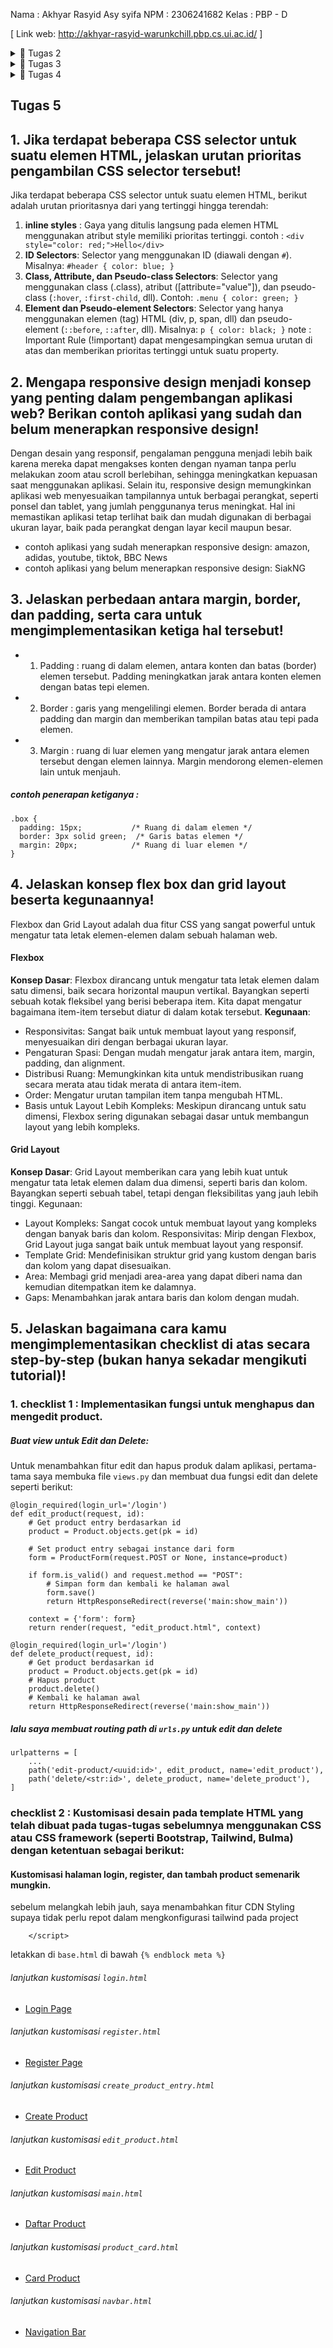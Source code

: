 Nama    : Akhyar Rasyid Asy syifa
NPM     : 2306241682
Kelas   : PBP - D

[ Link web: http://akhyar-rasyid-warunkchill.pbp.cs.ui.ac.id/ ]

<details>
<summary>📒 Tugas 2</summary>

## Tugas 2
## 1. Jelaskan bagaimana cara kamu mengimplementasikan checklist di atas secara step-by-step (bukan hanya sekadar mengikuti tutorial).
Jawab : 
- [*Membuat Proyek Django*]
Untuk membuat sebuah proyek Django baru, tentunya saya harus menyiapkan sebuah direktori baru terlebih dahulu. Direktori tersebut saya beri nama 'warunk_chill' sesuai dengan nama aplikasi yang akan saya buat. Lalu, saya harus menyiapkan dan menginstal beberapa depedencies yang ditambahkan ke berkas requirements.txt agar aplikasi yang saya buat dapat berfungsi. Tak lupa, saya menggunakan virtual environment untuk membantu mengisolasi package serta dependencies dari aplikasi sehingga tidak bertabrakan dengan versi lain yang mungkin terdapat pada laptop saya.
- [*Membuat Aplikasi main dalam direktori utama proyek*]
Untuk membuat sebuah aplikasi main pada proyek 'warunk_chill' yang telah kita buat sebelumnya, kita dapat menjalankan perintah python manage.py startapp main untuk membuat sebuah struktur baru untuk aplikasi yang akan kita buat. Lalu, saya mendaftarkan aplikasi main ke dalam proyek warung-chill milik saya. Setelah itu, saya mengimplementasikan Template dan Model dasar untuk proyek aplikasi saya.
- [*Melakukan routing pada proyek agar dapat menjalankan aplikasi main*]
Untuk melakukan konfigurasi outing URL Aplikasi main, saya menambahkan rute URL dalam urls.py proyek untuk menghubungkannya ke tampilan main milik saya. Lalu, saya mengimpor fungsi include dari django.urls untuk mengimpor rute URL dari aplikasi main ke dalam berkas urls.py proyek. Setelah itu, saya menambahkan rute Path URL 'main/' agar dapat diarahkan ke rute yang didefinisikan dalam berkas urls.py aplikasi main.
- [*Membuat model pada aplikasi main dengan nama Item dan memiliki atribut wajib*]
Saya mengubah berkas models.py yang terdapat di dalam direktori aplikasi main untuk mendefinisikan model baru sesuai dengan yang diminta pada tugas. Untuk detailnya, model yang saya buat memiliki atribut name, price, dan description. Setiap atribut memiliki tipe data yang sesuai dengan yang diminta pada tugas seperti CharField, IntegerField, dan TextField.
- [*Membuat sebuah fungsi pada views.py untuk dikembalikan ke dalam sebuah template HTML*]
Untuk menghubungkan view dengan template, saya mengimpor fungsi render dari modul django.shortcuts untuk me-render tampilan HTML dengan menggunakan data yang diberikan. Setelah itu, saya mengubah template main.html agar dapat menampilkan data yang telah diambil dari model (agar dapat menampilkan nilai dari variabel yang telah didefinisikan dalam context).
- [*Membuat sebuah routing pada urls.py aplikasi main untuk memetakan fungsi yang telah dibuat pada views.py*]
Untuk membuat sebuah routing pada urls.py aplikasi main, saya membuat berkas urls.py di dalam direktori main ntuk mengatur rute URL yang terkait dengan aplikasi main. Nantinya, fungsi show_main dari modul main.views akan dijadikan sebagai tampilan yang akan ditampilkan ketika URL terkait diakses.
- [*Melakukan deployment ke Adaptable terhadap aplikasi yang sudah dibuat*]
Untuk me-deploy ke Adaptable, saya memilih repositori proyek warunk_chill sebagai basis aplikasi yang akan di-deploy dan branch 'master' sebagai deployment branch. Karena dalam membuat proyeknya sebagian besar menggunakan bahasa Python, maka saya memilih Python App Template sebagai template deployment. Sebelum melakukan deployment, saya memasukkan nama aplikasi saya 'warunkchill' agar dapat digunakan juga sebagai nama domain situs web aplikasi saya.  Kemudian melakukan add, commit dan push perubahan yang terjadi pada direktori utama proyek. Setelah itu, melakukan deployment ke PWS membuat proyek baru kemudian nge git remote, add, dan push pws dari branch master. Terakhir setelah sudah di push menunggu beberapa menit untuk membuilding proyek di dalam Pacil Web Service dan kemudian proyek dapat dilihat dengan view project. Meski begitu, muncul log error saat building. Kemudian saya melakukan deploy kembali setelah saya menambahkan file Procfile untuk mengatasi error yang terjadi saat building di pws. Terakhir, saya mengulangi git remote, add, dan push ke pws lagi.

## 2. Alur sebuah request client ke web aplikasi berbasis Django beserta responnya menurut bagan tersebut adalah sebagai berikut:
![django concept](https://github.com/user-attachments/assets/aa57dc9a-f895-4e94-abcf-d18b40a71a9f)
    
Pertama, request yang masuk ke dalam server Django akan diproses melalui urls.py untuk diteruskan ke views.py yang kita definisikan untuk memproses permintaan tersebut.
Apabila terdapat proses yang membutuhkan keterlibatan database, maka nantinya views.py akan memanggil query ke models.py dan database akan mengembalikan hasil dari query tersebut ke views.py.
Setelah permintaan telah selesai diproses, hasil proses tersebut akan dipetakan ke dalam HTML yang sudah didefinisikan pada template sebelum akhirnya HTML tersebut dikembalikan ke client sebagai respons.

## 3. Jelaskan fungsi git dalam pengembangan perangkat lunak!
- Pelacakan Perubahan Kode: Git memungkinkan untuk melihat riwayat perubahan, siapa yang membuat perubahan, dan kapan perubahan itu terjadi
- Manajemen Proyek dengan Repositori: Repositori digunakan sebagai tempat penyimpanan semua versi kode sumber beserta riwayat perubahannya.
- Kloning Proyek: Pengembang dapat mengkloning proyek dan bekerja secara offline tanpa perlu selalu terhubung ke internet.
- Branch : Git memungkinkan pengembang untuk membuat cabang yang berbeda guna mengerjakan bagian atau versi proyek tertentu
- Merge : Perubahan yang dilakukan pada cabang dapat digabungkan kembali ke cabang utama setelah selesai.
- Pull dan Push: Git memungkinkan pengembang untuk menarik (pull) versi terbaru dari repositori ke salinan lokal dan mendorong (push) perubahan dari lokal ke
  repositori utama.
- Kolaborasi Pengembang: Git memfasilitasi kolaborasi banyak pengembang dalam proyek yang sama tanpa mengganggu pekerjaan satu sama lain.

## 4. Mengapa Framework Django Dipilih sebagai Permulaan Pembelajaran? 
Jawab : Menurut saya, ketika seseorang baru mulai belajar bahasa pemrograman, python sering menjadi pilihan dasar karena kesederhanaannya. Seiring berjalannya waktu, saat ingin mempelajari pembuatan website, Django dianggap sebagai pilihan yang tepat karena dibangun menggunakan Python, sehingga lebih mudah dipahami oleh pemula dam sebagian besar pemula sudawh menguasai aspek fundamental python tersebut. Selain itu, Django juga memiliki dokumentasi yang sangat lengkap di internet, yang membuat proses pembelajaran lebih mudah ketika dihadapkan suatu masalah.

## 5. Mengapa Model pada Django Disebut sebagai ORM?
Jawab : Model pada Django disebut sebagai ORM (Object Relational Mapper) karena Django mengkonversi objek Python menjadi query SQL untuk melakukan operasi database, tanpa harus menulis query SQL secara manual
</details>

<details>
<summary>📒 Tugas 3</summary>

## Tugas 3
## 1. Jelaskan mengapa kita memerlukan data delivery dalam pengimplementasian sebuah platform?
Dalam pengimplementasian sebuah platform, data delivery sangat diperlukan untuk proses pertukaran data antara satu bagian dengan bagian lainnya. lebih detailnya, alasan data delivery sangat diperlukan, yaitu : 
- Aksesibilitas: Menjamin ketersediaan data yang diperlukan untuk pengguna dan sistem melalui komunikasi antara frontend (yang digunakan oleh pengguna) dan backend (yang memproses data).
- Integrasi: Menyediakan kemampuan pertukaran data dengan sistem lain untuk keperluan integrasi antar platform atau aplikasi.
- Analisis real-time: Data delivery dapat mengupdate data dengan menyediakan data yang up-to-date untuk memastikan kebutuhan pengguna dengan mengambil keputusan yang cepat.
- Efisiensi: Mampu mempertahankan kecepatan dan skalabilitas platform melalui pengiriman data dengan volume yang besar secara efektif.
- Pengalaman Pengguna: Meningkatkan responsivitas dan kepuasan pengguna melalui pengiriman data yang cepat.

## 2. Menurutmu, mana yang lebih baik antara XML dan JSON? Mengapa JSON lebih populer dibandingkan XML?
Menurut saya, JSON lebih unggul dibandingkan XML karena memiliki tingkat keterbacaan kode yang lebih baik. Struktur JSON yang menyerupai bentuk dictionary dalam Python, dengan konsep pasangan key:value, membuatnya lebih intuitif dan mudah dipahami oleh banyak pengembang. JSON lebih sering digunakan karena strukturnya yang ringkas dan sederhana, dibandingkan XML yang terlihat lebih rumit dan bertele-tele dalam penulisan. Ini mempermudah proses debugging dan pengembangan aplikasi.

Selain itu, integrasi JSON dengan bahasa JavaScript juga memberikan keuntungan besar, terutama dalam pengembangan aplikasi berbasis web. JSON sudah menjadi standar de facto dalam pertukaran data di lingkungan pengembangan modern karena kompatibilitasnya yang tinggi dengan banyak framework dan bahasa pemrograman. Kelebihan ini menjadikan JSON pilihan yang lebih efisien dan praktis untuk berbagai proyek dibandingkan XML, yang meskipun memiliki kelebihan seperti validasi melalui skema, sering kali dianggap kurang efisien dalam hal keringkasan dan kemudahan implementasi.

## 3. Jelaskan fungsi dari method is_valid() pada form Django dan mengapa kita membutuhkan method tersebut?
Method `is_valid()` pada form Django berfungsi untuk memeriksa apakah data yang dimasukkan ke dalam form memenuhi kriteria validasi yang telah ditentukan di form fields, seperti `CharField`, `IntegerField`, `TextField`, dan lainnya. Method ini mengembalikan nilai boolean yang menunjukkan validitas data. Selain itu, `is_valid()` juga mengonversi inputan ke tipe Python yang sesuai, memastikan tidak ada karakter ilegal, dan mengatur data sesuai format yang diperlukan.

Kita memerlukan method ini untuk memastikan keamanan data dengan memvalidasi data sebelum dikirimkan ke database, sehingga mengurangi risiko adanya data berbahaya yang dapat menyebabkan error pada sisi server. Selain itu, method ini memberikan feedback yang jelas kepada pengguna atau pengembang mengenai kesalahan atau error yang terjadi pada input form data, sehingga memudahkan perbaikan dan penyesuaian.

## 4. Mengapa kita membutuhkan csrf_token saat membuat form di Django? Apa yang dapat terjadi jika kita tidak menambahkan csrf_token pada form Django? Bagaimana hal tersebut dapat dimanfaatkan oleh penyerang?
csrf_token sangat penting dalam pembuatan form di Django untuk mencegah serangan Cross-Site Request Forgery (CSRF). CSRF, atau yang sering disebut sebagai one-click attacks, adalah kerentanan keamanan di mana penyerang dapat mengirimkan permintaan berbahaya seolah-olah berasal dari pengguna yang sudah terautentikasi.

Jika suatu form tidak mengimplementasikan csrf_token, penyerang dapat dengan mudah melancarkan serangan CSRF. Platform akan menganggap setiap permintaan yang dilakukan adalah valid dan berasal dari pengguna yang sah. Dengan demikian, penyerang dapat mengirimkan permintaan berbahaya yang telah dirancang dengan baik untuk mengeksekusi tindakan yang tidak diinginkan.

Tanpa csrf_token, penyerang dapat memanfaatkan sesi yang sudah diautentikasi dan membuat permintaan jahat tanpa perlu mengetahui detail kredensial pengguna. Dengan kata lain, penyerang dapat meniru identitas pengguna dan membuat perubahan yang tidak diinginkan atau merugikan pada sistem, sehingga menimbulkan risiko keamanan yang signifikan.

## 5. Jelaskan bagaimana cara kamu mengimplementasikan checklist di atas secara step-by-step (bukan hanya sekadar mengikuti tutorial).
### 1. Membuat kerangka default pada views
- Membuat berkas html baru bernama base.html pada _root folder_ 
Sebelum membuat input form, karena halaman utama dan form memiliki beberapa bagian kode yang sama, saya membuat template umum untuk mengurangi pengulangan kode yang berulang. berikut isi `base.html`:
```
{% load static %}
<!DOCTYPE html>
<html lang="en">
  <head>
    <meta charset="UTF-8" />
    <meta name="viewport" content="width=device-width, initial-scale=1.0" />
    {% block meta %} {% endblock meta %}
  </head>

  <body>
    {% block content %} {% endblock content %}
  </body>
</html>
```
- lalu, agar `base.html` dapat digunakan, modifikasi lokasi folder `templates` ke `settings.py` dengan menambahkan
```
TEMPLATES = [
    {
        ... 
        'DIRS': [BASE_DIR / 'templates'],
        ...
    },
]
```
- untuk meng-extend `base.html`, setiap berkas `.html`, dibaris paling atasnya ditambahkan dengan `{% extends 'base.html' %}`  
### 2. Pengimplementasian UUID
untuk mencegah terjadinya serangan IDOR pada proyek yang kita buat, perlu dilakukan pengubahan primary key dari models yang sebelumnya berbentuk integer menjadi UUID. Berikut hasil modifikasi saya:
```
from django.db import models
import uuid

class Product(models.Model):
    id = models.UUIDField(primary_key=True, default=uuid.uuid4, editable=False)
    name = models.CharField(max_length=255)  # Nama produk
    price = models.DecimalField(max_digits=10, decimal_places=2)  # Harga produk
    description = models.TextField()  # Deskripsi produk
```
lakukan migrasi pada model tersebut.

### 3. Membuat forms.py di direktori main dengan isi :
```
from django.forms import ModelForm
from main.models import Product

class ProductForm(ModelForm):
    class Meta:
        model = Product
        fields = ["name", "price", "description"]
```

### 4. Perbarui fungsi show_main, khususnya pada bagian context, agar dapat menghubungkan views.py dengan models.py 
```
def show_main(request):
    product_entries = Product.objects.all()

    context = {
        'app_name': 'warunk_chill',
        'name': 'Akhyar Rasyid Asy syifa',
        'class_name': 'PBP - D',
        'product_entries': product_entries
    }
    return render(request, 'main.html', context)
```

### 5. Membuat fungsi baru pada views.py
sebelum itu, `di views.py` saya melakukan import model dan form serta menambahkan mengimport redirect dari library `django.shortcuts.`

Selanjutnya di `views.py` juga, saya menambahkan fungsi baru bernama `create_product`. Berikut adalah potongan kode dari fungsi tersebut:
```
def create_product_entry(request):
    form = ProductForm(request.POST or None)

    if form.is_valid() and request.method == "POST":
        form.save()
        return redirect('main:show_main')

    context = {'form': form}
    return render(request, "create_product_entry.html", context)
```
Secara general, fungsi tersebut akan menampilkan page create_product.html kepada user. Apabila form disubmit (request method POST) dan isinya valid (form.is_valid()), maka data yang diinput akan disimpan pada database dan fungsi akan melakukan redirect ke page utama.

### 6. Tambahkan berkas `create_product.html` pada direktori `main/templates/`
Berikut adalah isi dari `create_product.html`:
```
{% extends 'base.html' %} 
{% block content %}
<h1>Add New Product Entry</h1>

<form method="POST">
  {% csrf_token %}
  <table>
    {{ form.as_table }}
    <tr>
      <td></td>
      <td>
        <input type="submit" value="Add Product Entry" />
      </td>
    </tr>
  </table>
</form>

{% endblock %}
```

### 7. Mengimplementasikan database ke dalam laman utama main.html dan juga menjadi perpanjangan dari base.html di direktori utama
tambahkan `main.html` dengan :
```
{% if not product_entries %}
<p>Belum ada data product pada Warunk Chill.</p>
{% else %}
<table>
  <tr>
    <th>Product Name</th>
    <th>Price</th>
    <th>Description</th>
  </tr>

  {% comment %} Berikut cara memperlihatkan data product di bawah baris ini 
  {% endcomment %} 
  {% for product_entry in product_entries %}
  <tr>
    <td>{{product_entry.name}}</td>
    <td>{{product_entry.price}}</td>
    <td>{{product_entry.description}}</td>
  </tr>
  {% endfor %}
</table>
{% endif %}

<br />

<a href="{% url 'main:create_product_entry' %}">
  <button>Add New Product Entry</button>
</a>
{% endblock content %}
```

### 8. Routing URL ke laman yang bersangkutan di file `urls.py` di direktori main
```
urlpatterns = [
    ...
    path('create-product-entry', create_product_entry, name='create_product_entry'),
    ...
]
```

### 9. Membuat 4 fungsi yang diperlukan untuk menampilkan objek dengan XML, JSON, XML by ID, dan JSON by ID
untuk menampilkan data, baik secara keseluruhan ataupun berdasarkan hasil filtering UUID, dalam format XML, saya menambahkan views berikut dalam `views.py` yang terdapat pada direktori `main`.
```
def show_xml(request):
    data = Product.objects.all()
    return HttpResponse(serializers.serialize("xml", data), content_type="application/xml")

def show_json(request):
    data = Product.objects.all()
    return HttpResponse(serializers.serialize("json", data), content_type="application/json")

def show_xml_by_id(request, id):
    data = Product.objects.filter(pk=id)
    return HttpResponse(serializers.serialize("xml", data), content_type="application/xml")

def show_json_by_id(request, id):
    data = Product.objects.filter(pk=id)
    return HttpResponse(serializers.serialize("json", data), content_type="application/json")
```

### 10. Merouting kembali URL yang bersangkutan di file `urls.py`
Untuk membuat routing URL dari masing-masing views tersebut, terlebih dahulu saya melakukan import views ke berkas `urls.py` di direktori `main/` dengan :
```from main.views import show_main, create_product_entry, show_xml, show_json, show_xml_by_id, show_json_by_id```
setelah melakukan import views, baru saya menambahkan path untuk routing url
```
urlpatterns = [
    ...
    path('xml/', show_xml, name='show_xml'),
    path('json/', show_json, name='show_json'),
    path('xml/<str:id>/', show_xml_by_id, name='show_xml_by_id'),
    path('json/<str:id>/', show_json_by_id, name='show_json_by_id'),
]
```
Path pertama dan kedua digunakan untuk menampilkan seluruh data dalam format XML dan JSON. Sementara itu, path ketiga dan keempat berfungsi untuk menampilkan data yang difilter berdasarkan UUID, seperti yang terlihat pada bagian kode `<str:id>`. Jadi, jika kita ingin melihat produk dengan UUID tertentu dalam format JSON, kita cukup membuka URL `http://127.0.0.1:8000/json/<UUID>`.

### 11. Mengetest aplikasi pada localhost dengan command:
```python manage.py runserver```
kemudian membuka `http://localhost:8000/` di browser pilihan.

## Screenshot hasil akses URL pada postman
### - XML
<img width="1280" alt="bahan readme pbp 1" src="https://github.com/user-attachments/assets/acb7bd6f-3073-42af-9041-dc9a7c7dea4e">

### - JSON
<img width="1280" alt="bahan readme json" src="https://github.com/user-attachments/assets/4a4a74d4-a4a1-4a0b-a031-18d9d3aefac0">

### - XML by ID
<img width="1280" alt="bahan readme xml by id" src="https://github.com/user-attachments/assets/c94d0901-8ffc-4791-9588-d33abea9ddd0">

### - JSON by ID
<img width="1280" alt="bahan readme json by id" src="https://github.com/user-attachments/assets/229a2976-5587-484c-9e4e-da5f2d056d1e">
</details>

<details>
<summary>📒 Tugas 4</summary>

## Tugas 4
## 1. Apa perbedaan antara HttpResponseRedirect() dan redirect()?
-**`HttpResponseRedirect()`**:
`HttpResponseRedirect()` adalah kelas yang mengembalikan respons HTTP dengan status kode 302, yang memberitahu browser untuk mengarahkan ulang ke URL yang diberikan.
contoh penggunaan :
```
from django.http import HttpResponseRedirect

def my_view(request):
    return HttpResponseRedirect('/some/url/')
```

-**`redirect()`**:
`redirect`adalah shortcut (fungsi pembantu) yang disediakan oleh Django untuk melakukan pengalihan. Method ini dapat menerima argumen berupa `model`, `views`, atau `url`. lalu, secara otomatis parameter ini akan dikonversi menjadi `url` dan menentukan path yang dituju.
contoh penggunaan :
```
from django.shortcuts import redirect

def my_view(request):
    return redirect('/some/url/')
```

## 2. Jelaskan cara kerja penghubungan model Product dengan User!
Untuk menghubungkan model `Product` dengan `User`, kita perlu menambahkan sebuah ForeignKey yang menghubungkan model `Product` dengan model `User`. `models.ForeignKey` sendiri berfungsi untuk menghubungkan product dengan satu `user` melalui sebuah relationship. Setiap objek `Product` akan memiliki seorang user yang bersifat One-to-Many (terlihat pada bagian ForeignKey), yaitu satu pengguna dapat memiliki lebih dari satu objek `Product`.  Contoh definisi model untuk menghubungkan `Product` dan `User` dapat dilihat dalam code berikut:
```
class Product(models.Model):
    user = models.ForeignKey(User, on_delete=models.CASCADE)
    id = models.UUIDField(primary_key=True, default=uuid.uuid4, editable=False)
    name = models.CharField(max_length=255)  # Nama produk
    price = models.DecimalField(max_digits=10, decimal_places=2)  # Harga produk
    description = models.TextField()  # Deskripsi produk
```
lalu, terdapat penerapan `on_delete=models.CASCADE` yang berarti jika sebuah User dihapus, semua Product yang terhubung dengan User tersebut ikut dihapus.

## 3. Apa perbedaan antara authentication dan authorization, apakah yang dilakukan saat pengguna login? Jelaskan bagaimana Django mengimplementasikan kedua konsep tersebut.
_Authentication_ dan _authorization_ adalah dua konsep yang berbeda dalam keamanan komputer.
Untuk lebih detailnya, _authentication_ adalah proses untuk memverifikasi identitas pengguna. Hal ini dilakukan untuk memastikan bahwa pengguna yang mencoba mengakses sistem adalah pengguna yang sah. _Authentication_ dapat dilakukan dengan berbagai metode, seperti menggunakan nama pengguna dan kata sandi, menggunakan token keamanan, atau menggunakan biometrik.
Sedangkan, authorization adalah proses untuk menentukan apakah pengguna memiliki izin untuk mengakses sumber daya tertentu. Hal ini dilakukan untuk memastikan bahwa pengguna hanya dapat mengakses sumber daya yang mereka berhak akses. Authorization dapat dilakukan dengan berbagai metode, seperti menggunakan peran pengguna, menggunakan kebijakan akses, atau menggunakan kontrol akses berbasis objek. (Ibarat sebuah rumah, autentikasi adalah proses yang memverifikasi bahwa kita adalah pemilik rumah. Autorisasi adalah proses yang menentukan apakah kita memiliki izin untuk memasuki rumah tersebut.)
Keduanya memiliki beberapa perbedaan, yaitu:

-**`Authentication`**:
- Memverfikasi siapa pengguna sebenarnya
- Bekerja menggunakan kata sandi, OTP, informasi biometrik, dan informasi lain yang diberikan atau dimasukkan oleh pengguna
- Tahap pertama dalam proses pemeriksaan keamanan
- Terlihat dan sebagian dapat diubah oleh pengguna
- Django akan menggunakan `django.contrib.auth` untuk mengelola autentikasi pengguna dengan User sebagai model untuk menyimpan informasi pengguna.

-**`Authorization`**:
- Menentukan sumber daya apa yang dapat diakses pengguna
- Bekerja berdasarkan peraturan yang telah ditetapkan oleh developer atau organisasi pemilik aplikasi
- Selalu dijalankan setelah proses authentication selesai
- Tidak terlihat dan tidak dapat diubah oleh pengguna
- penggunaannya, perlu ditambahkan decorator seperti `@login_required` untuk memastikan bahwa hanya pengguna yang sudah login yang dapat mengakses view tertentu.

## 4. Bagaimana Django mengingat pengguna yang telah login? Jelaskan kegunaan lain dari cookies dan apakah semua cookies aman digunakan?
Django mengingat pengguna yang telah login dengan memanfaatkan _session_ dan _cookies_. Setelah pengguna berhasil login, Django menghasilkan _session_ unik untuk pengguna tersebut dan menyimpannya di server. Selanjutnya, Django mengirimkan _session ID_ ke browser pengguna melalui cookies. Setiap kali pengguna mengirim permintaan ke server, browser akan menyertakan session ID tersebut, memungkinkan Django mengenali pengguna yang sedang login. Jika _session ID_ yang diterima sesuai dengan data sesi yang ada, Django dapat mengakses informasi pengguna terkait dan melanjutkan interaksi tanpa memerlukan pengguna untuk login lagi.

Cookies memiliki berbagai kegunaan lain, antara lain:
1. Menyimpan Data Login: Cookies dapat digunakan untuk menyimpan informasi login pengguna, sehingga mereka tidak perlu memasukkan kredensial setiap kali membuka aplikasi.
2. Pelacakan Aktivitas Pengguna: Situs web dapat menggunakan cookies untuk melacak aktivitas pengguna, seperti halaman yang sering dikunjungi atau item yang ditambahkan ke keranjang belanja.
3. Personalisasi Konten: Cookies memungkinkan situs web menyimpan preferensi pengguna, seperti tema, bahasa, atau pengaturan lainnya, sehingga pengalaman pengguna menjadi lebih personal.
4. Analitik dan Iklan: Cookies dapat digunakan untuk analisis lalu lintas situs web dan menampilkan iklan yang lebih relevan bagi pengguna berdasarkan aktivitas mereka.

"Apakah Semua Cookies Aman Digunakan?"
Tidak semua cookies aman digunakan. Ada beberapa risiko keamanan yang terkait dengan cookies, seperti _Hijacking_ , Serangan Cross-Site Scripting (XSS), dll. Hal ini karena cookies dapat disalahgunakan untuk menyimpan informasi sensitif seperti password atau data pribadi yang berisiko tinggi diambil oleh pihak yang tidak berwenang, misalnya hacker. Namun, django menyediakan beberapa flag bawaan yang dapat meminimalisir kemungkinan tersebut seperti Secure, HttpOnly, dan SameSite. Selain itu, cookies untuk sesi login perlu diatur masa berlakunya (_expiry_) untuk menghindari penyimpanan data yang tidak diperlukan terlalu lama.

## 5. Jelaskan bagaimana cara kamu mengimplementasikan checklist di atas secara step-by-step (bukan hanya sekadar mengikuti tutorial).
### 1. Check 1 : Mengimplementasikan fungsi registrasi, login, dan logout untuk memungkinkan pengguna untuk mengakses aplikasi sebelumnya dengan lancar.

#### pengimplementasian ini diawali dengan menambahkan import dari django.contrib.auth.forms, django.contrib, dan django.contrib.auth pada `views.py` untuk kepentingan pembuatan form dan fungsi login dan logout yang akan saya buat.
```
from django.contrib.auth.forms import UserCreationForm, AuthenticationForm
from django.contrib.auth import authenticate, login, logout
from django.contrib import messages
```

#### Selanjutnya, saya membuat 3 fungsi utama, yakni register dengan implementasi `UserCreationFrom`, login dengan implementasi `AuthenticationForm`, dan logout
```
...
def register(request):
    form = UserCreationForm()

    if request.method == "POST":
        form = UserCreationForm(request.POST)
        if form.is_valid():
            form.save()
            messages.success(request, 'Your account has been successfully created!')
            return redirect('main:login')
    context = {'form':form}
    return render(request, 'register.html', context)

def login_user(request):
   if request.method == 'POST':
      form = AuthenticationForm(data=request.POST)

      if form.is_valid():
        user = form.get_user()
        login(request, user)
        response = HttpResponseRedirect(reverse("main:show_main"))
        response.set_cookie('last_login', str(datetime.datetime.now()))
        return response

   else:
      form = AuthenticationForm(request)
   context = {'form': form}
   return render(request, 'login.html', context)

def logout_user(request):
    logout(request)
    response = HttpResponseRedirect(reverse('main:login'))
    response.delete_cookie('last_login')
    return response
```
tambahan : 
-  saya menambahkan potongan kode `'last_login': request.COOKIES['last_login']` ke dalam variabel `context` pada fungsi `show_main()`. Potongan kode tersebut-lah yang akan menampilkan kapan terakhir kali pengguna login. Tampilkan sesi terakhir login dengan menampilkan `last_login` di file `main.html`.

#### routing masing-masing fungsi tersebut (register, login dan logout) ke path yang terdapat dalam `main/urls.py`
```
urlpatterns = [
    ...
    path('register/', register, name='register'),
    path('login/', login_user, name='login'),
    path('logout/', logout_user, name='logout'),
]
```

#### membuat 3 berkas HTML baru pada direktori main/templates sebagai template untuk pengembalian interface dari fungsi yang sebelumnya kita buat di views
- buat template `register.html` untuk menampilkan form register:
```
{% extends 'base.html' %}

{% block meta %}
<title>Register</title>
{% endblock meta %}

{% block content %}

<div class="login">
  <h1>Register</h1>

  <form method="POST">
    {% csrf_token %}
    <table>
      {{ form.as_table }}
      <tr>
        <td></td>
        <td><input type="submit" name="submit" value="Daftar" /></td>
      </tr>
    </table>
  </form>

  {% if messages %}
  <ul>
    {% for message in messages %}
    <li>{{ message }}</li>
    {% endfor %}
  </ul>
  {% endif %}
</div>

{% endblock content %}
```

- buat template `login.html` untuk menampilkan form login:
```
{% extends 'base.html' %}

{% block meta %}
<title>Login</title>
{% endblock meta %}

{% block content %}
<div class="login">
  <h1>Login</h1>

  <form method="POST" action="">
    {% csrf_token %}
    <table>
      {{ form.as_table }}
      <tr>
        <td></td>
        <td><input class="btn login_btn" type="submit" value="Login" /></td>
      </tr>
    </table>
  </form>

  {% if messages %}
  <ul>
    {% for message in messages %}
    <li>{{ message }}</li>
    {% endfor %}
  </ul>
  {% endif %} Don't have an account yet?
  <a href="{% url 'main:register' %}">Register Now</a>
</div>

{% endblock content %}
```

- untuk `logout`, Tambahkan link logout di template `main.html` untuk memudahkan pengguna keluar dengan :
```
...
<a href="{% url 'main:logout' %}">
  <button>Logout</button>
</a>
...
```

#### merestriksi halaman main
tambahkan import `login_required` pada `views.py` di `main`
```
from django.contrib.auth.decorators import login_required
```
dan juga `@login_required(login_url='/login')` di atas fungsi `show_main` di `views.py` agar halaman main hanya dapat diakses oleh pengguna yang sudah login (terautentikasi).
```
...
@login_required(login_url='/login')
def show_main(request):
...
```

### check 2 : Membuat dua akun pengguna dengan masing-masing tiga dummy data menggunakan model yang telah dibuat pada aplikasi sebelumnya untuk setiap akun di lokal.
Untuk membuat dua akun, kita bisa melakukan registrasi sebanyak dua kali dengan informasi yang berbeda untuk setiap akun. Langkah ini dapat dilakukan melalui form registrasi yang ada di aplikasi, di mana pengguna mengisi data yang diperlukan untuk membuat akun baru.

Selanjutnya, untuk membuat data dummy, kita perlu terlebih dahulu masuk (login) sebagai pengguna yang akan kita gunakan untuk menambahkan data dummy tersebut. Setelah berhasil login, kita dapat membuat beberapa data dummy baru dengan menggunakan form input yang sudah tersedia, misalnya melalui form POST yang telah kita buat sebelumnya pada Tugas 3. Data dummy ini dapat ditambahkan melalui tampilan aplikasi, di mana pengguna dapat mengisi informasi yang diinginkan dan mengirimkan data tersebut untuk disimpan dalam sistem.

Akun 1 dengan username user.akhyar
<img width="1280" alt="user 1" src="https://github.com/user-attachments/assets/3492a296-451a-46ae-ad16-ece90201e8f2">
<img width="226" alt="login user 1" src="https://github.com/user-attachments/assets/187b9338-fc5f-4d6e-9609-5bae4f106398">
<img width="323" alt="product 1 user 1" src="https://github.com/user-attachments/assets/ff7d075a-b01e-47a3-804e-8c81f4f4efa9">
<img width="314" alt="product 2 user 1" src="https://github.com/user-attachments/assets/399ec055-fe4c-4e8a-b20b-a4d42875bb38">
<img width="323" alt="product 3 user 1" src="https://github.com/user-attachments/assets/576acca5-68dc-4827-a3f4-6470c7cc682a">
<img width="1280" alt="hasil akhir user 1" src="https://github.com/user-attachments/assets/bea431f7-4d18-4c51-8272-68f738fc2691">

Akun 2 dengan username user.rasyid
<img width="1280" alt="user 2" src="https://github.com/user-attachments/assets/e0102cf9-6885-47f5-9b47-70e7e43efe84">
<img width="223" alt="login user 2" src="https://github.com/user-attachments/assets/d550feff-c988-4aff-beab-d4168dd99fca">
<img width="328" alt="product 1 user 2" src="https://github.com/user-attachments/assets/ff90bac5-fdf2-4a31-9ef4-0dd6037033a5">
<img width="324" alt="product 2 user 2" src="https://github.com/user-attachments/assets/fd8a4dd3-a967-4f36-be51-bc382457bfa4">
<img width="326" alt="product 3 user 2" src="https://github.com/user-attachments/assets/d91d7e91-49ba-4939-8c5c-06533f8e1031">
<img width="1280" alt="hasil akhir user 2" src="https://github.com/user-attachments/assets/96354286-8cf2-48aa-a0dd-daf427237fe9">


### check 3 : Menghubungkan model `product` dan `user`
#### Untuk menghubungkan model Product dengan User, saya perlu melakukan penambahan `ForeignKey` ke `user` di file main/models.py. 
```user = models.ForeignKey(User, on_delete=models.CASCADE)```

#### Kemudian, jangan lupa untuk melakukan migrate setelah perubahan pada models.py. Berikut commandnya :
```
python manage.py  makemigrations
python manage.py migrate
```
#### Mengubah fungsi `create_product` di `views.py`:
```
...
if form.is_valid() and request.method == "POST":
    product_entry = form.save(commit=False)
    product_entry.user = request.user
    product_entry.save()
    return redirect('main:show_main')
...
```
#### Kemudian, saya juga perlu melakukan sedikit perubahan pada fungsi show_main menjadi sebagai berikut :
```
@login_required(login_url='/login')
def show_main(request):
    product_entries = Product.objects.filter(user=request.user)  # perubahan

    context = {
        'app_name': 'warunk_chill',
        'name': request.user.username,                           # perubahan
        'class_name': 'PBP - D',
        'product_entries': product_entries,
        'last_login': request.COOKIES['last_login'],
    }
    return render(request, 'main.html', context)
```

### check 4 : Menampilkan detail informasi pengguna yang sedang logged in seperti username dan menerapkan cookies seperti last login pada halaman utama aplikasi.
#### Pada view `login_user`, dibuat supaya ketika seorang pengguna mencoba untuk log in dan berhasil, sebuah cookie dengan nama `last_login` akan dibuat dengan isi waktu saat pengguna login.
```
def login_user(request):
   if request.method == 'POST':
      form = AuthenticationForm(data=request.POST)

      if form.is_valid():
        user = form.get_user()
        login(request, user)
        response = HttpResponseRedirect(reverse("main:show_main"))
        response.set_cookie('last_login', str(datetime.datetime.now())) # set cookie disini
        return response
```
#### modifikasi show_main
Nama pengguna (username) dapat diakses dari objek request.user, yang menyimpan informasi tentang pengguna yang saat ini sedang login. Informasi cookies dapat ditemukan dalam dictionary request.COOKIES. Implementasi cookie berfungsi untuk menambahkan informasi cookie last_login pada response yang akan ditampilkan di halaman web.
```
def show_main(request):
    product_entries = Product.objects.filter(user=request.user)

    context = {
        'app_name': 'warunk_chill',
        'name': request.user.username,
        'class_name': 'PBP - D',
        'product_entries': product_entries,
        'last_login': request.COOKIES['last_login'],  
    }
    return render(request, 'main.html', context)
```

#### modifikasi template 
Agar `last_login` ditampilkan maka saya perlu untuk melakukan penambahan kode di berkas `main.html`.
```
...
<h5>Sesi terakhir login: {{ last_login }}</h5>
...
```

#### Langkah terakhir 
saya perlu mempersiapkan aplikasi ini untuk environment production. Untuk itu, saya perlu menambahkan kode pada direktori `warunk_chill/settings.py` dengan kode berikut :
```
PRODUCTION = os.getenv("PRODUCTION", False)
DEBUG = not PRODUCTION
```
</details>

## Tugas 5
## 1.  Jika terdapat beberapa CSS selector untuk suatu elemen HTML, jelaskan urutan prioritas pengambilan CSS selector tersebut!
Jika terdapat beberapa CSS selector untuk suatu elemen HTML, berikut adalah urutan prioritasnya dari yang tertinggi hingga terendah:
  1. **inline styles** : Gaya yang ditulis langsung pada elemen HTML menggunakan atribut style memiliki prioritas tertinggi. contoh :
  ```<div style="color: red;">Hello</div>```
  2. **ID Selectors**: Selector yang menggunakan ID (diawali dengan `#`). Misalnya:
  ```#header { color: blue; }```
  3. **Class, Attribute, dan Pseudo-class Selectors**: Selector yang menggunakan class (.class), atribut ([attribute="value"]), dan pseudo-class (`:hover`, `:first-child`, dll). Contoh:
  ```.menu { color: green; }```
  4. **Element dan Pseudo-element Selectors**: Selector yang hanya menggunakan elemen (tag) HTML (div, p, span, dll) dan pseudo-element (`::before`, `::after`, dll). Misalnya:
  ```p { color: black; }```
  note : Important Rule (!important) dapat mengesampingkan semua urutan di atas dan memberikan prioritas tertinggi untuk suatu property.

## 2. Mengapa responsive design menjadi konsep yang penting dalam pengembangan aplikasi web? Berikan contoh aplikasi yang sudah dan belum menerapkan responsive design!
Dengan desain yang responsif, pengalaman pengguna menjadi lebih baik karena mereka dapat mengakses konten dengan nyaman tanpa perlu melakukan zoom atau scroll berlebihan, sehingga meningkatkan kepuasan saat menggunakan aplikasi. Selain itu, responsive design memungkinkan aplikasi web menyesuaikan tampilannya untuk berbagai perangkat, seperti ponsel dan tablet, yang jumlah penggunanya terus meningkat. Hal ini memastikan aplikasi tetap terlihat baik dan mudah digunakan di berbagai ukuran layar, baik pada perangkat dengan layar kecil maupun besar.
- contoh aplikasi yang sudah menerapkan responsive design: amazon, adidas, youtube, tiktok, BBC News 
- contoh aplikasi yang belum menerapkan responsive design: SiakNG

## 3. Jelaskan perbedaan antara margin, border, dan padding, serta cara untuk mengimplementasikan ketiga hal tersebut!


- 1. Padding : ruang di dalam elemen, antara konten dan batas (border) elemen tersebut. Padding meningkatkan jarak antara konten elemen dengan batas tepi elemen.
- 2. Border : garis yang mengelilingi elemen. Border berada di antara padding dan margin dan memberikan tampilan batas atau tepi pada elemen.
- 3. Margin : ruang di luar elemen yang mengatur jarak antara elemen tersebut dengan elemen lainnya. Margin mendorong elemen-elemen lain untuk menjauh.

##### contoh penerapan ketiganya : 
```
.box {
  padding: 15px;           /* Ruang di dalam elemen */
  border: 3px solid green;  /* Garis batas elemen */
  margin: 20px;            /* Ruang di luar elemen */
}
```

## 4. Jelaskan konsep flex box dan grid layout beserta kegunaannya!
Flexbox dan Grid Layout adalah dua fitur CSS yang sangat powerful untuk mengatur tata letak elemen-elemen dalam sebuah halaman web.
#### Flexbox
**Konsep Dasar**: Flexbox dirancang untuk mengatur tata letak elemen dalam satu dimensi, baik secara horizontal maupun vertikal. Bayangkan seperti sebuah kotak fleksibel yang berisi beberapa item. Kita dapat mengatur bagaimana item-item tersebut diatur di dalam kotak tersebut.
**Kegunaan**:
- Responsivitas: Sangat baik untuk membuat layout yang responsif, menyesuaikan diri dengan berbagai ukuran layar.
- Pengaturan Spasi: Dengan mudah mengatur jarak antara item, margin, padding, dan alignment.
- Distribusi Ruang: Memungkinkan kita untuk mendistribusikan ruang secara merata atau tidak merata di antara item-item.
- Order: Mengatur urutan tampilan item tanpa mengubah HTML.
- Basis untuk Layout Lebih Kompleks: Meskipun dirancang untuk satu dimensi, Flexbox sering digunakan sebagai dasar untuk membangun layout yang lebih kompleks.

#### Grid Layout
**Konsep Dasar**: Grid Layout memberikan cara yang lebih kuat untuk mengatur tata letak elemen dalam dua dimensi, seperti baris dan kolom. Bayangkan seperti sebuah tabel, tetapi dengan fleksibilitas yang jauh lebih tinggi.
Kegunaan:
- Layout Kompleks: Sangat cocok untuk membuat layout yang kompleks dengan banyak baris dan kolom.
Responsivitas: Mirip dengan Flexbox, Grid Layout juga sangat baik untuk membuat layout yang responsif.
- Template Grid: Mendefinisikan struktur grid yang kustom dengan baris dan kolom yang dapat disesuaikan.
- Area: Membagi grid menjadi area-area yang dapat diberi nama dan kemudian ditempatkan item ke dalamnya.
- Gaps: Menambahkan jarak antara baris dan kolom dengan mudah.

## 5. Jelaskan bagaimana cara kamu mengimplementasikan checklist di atas secara step-by-step (bukan hanya sekadar mengikuti tutorial)!
### 1. checklist 1 :  Implementasikan fungsi untuk menghapus dan mengedit product.
##### Buat view untuk Edit dan Delete:
Untuk menambahkan fitur edit dan hapus produk dalam aplikasi, pertama-tama saya membuka file `views.py` dan membuat dua fungsi edit dan delete seperti berikut:
```
@login_required(login_url='/login')
def edit_product(request, id):
    # Get product entry berdasarkan id
    product = Product.objects.get(pk = id)

    # Set product entry sebagai instance dari form
    form = ProductForm(request.POST or None, instance=product)

    if form.is_valid() and request.method == "POST":
        # Simpan form dan kembali ke halaman awal
        form.save()
        return HttpResponseRedirect(reverse('main:show_main'))

    context = {'form': form}
    return render(request, "edit_product.html", context)

@login_required(login_url='/login')
def delete_product(request, id):
    # Get product berdasarkan id
    product = Product.objects.get(pk = id)
    # Hapus product
    product.delete()
    # Kembali ke halaman awal
    return HttpResponseRedirect(reverse('main:show_main'))
```

##### lalu saya membuat routing path di `urls.py` untuk edit dan delete
```
urlpatterns = [
    ...
    path('edit-product/<uuid:id>', edit_product, name='edit_product'),
    path('delete/<str:id>', delete_product, name='delete_product'),
]
```

### checklist 2 : Kustomisasi desain pada template HTML yang telah dibuat pada tugas-tugas sebelumnya menggunakan CSS atau CSS framework (seperti Bootstrap, Tailwind, Bulma) dengan ketentuan sebagai berikut:
#### Kustomisasi halaman login, register, dan tambah product semenarik mungkin.
sebelum melangkah lebih jauh, saya menambahkan fitur CDN Styling supaya tidak perlu repot dalam mengkonfigurasi tailwind pada project
``` <script src="https://cdn.tailwindcss.com">
    </script> 
```
letakkan di `base.html` di bawah `{% endblock meta %}`

###### lanjutkan kustomisasi `login.html`
- [Login Page](https://github.com/akhyarrasyid/warunk-chill/blob/master/main/templates/login.html)


###### lanjutkan kustomisasi `register.html`
- [Register Page](https://github.com/akhyarrasyid/warunk-chill/blob/master/main/templates/register.html)


###### lanjutkan kustomisasi `create_product_entry.html`
- [Create Product](https://github.com/akhyarrasyid/warunk-chill/blob/master/main/templates/create_product_entry.html)


###### lanjutkan kustomisasi `edit_product.html`
- [Edit Product](https://github.com/akhyarrasyid/warunk-chill/blob/master/main/templates/edit_product.html)


###### lanjutkan kustomisasi `main.html`
- [Daftar Product](https://github.com/akhyarrasyid/warunk-chill/blob/master/main/templates/main.html)


###### lanjutkan kustomisasi `product_card.html`
- [Card Product](https://github.com/akhyarrasyid/warunk-chill/blob/master/main/templates/product_card.html)


###### lanjutkan kustomisasi `navbar.html`
- [Navigation Bar](https://github.com/akhyarrasyid/warunk-chill/blob/master/templates/navbar.html)




